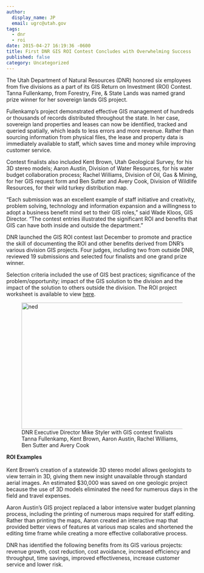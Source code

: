 ```yaml
---
author:
  display_name: JP
  email: ugrc@utah.gov
tags:
  - dnr
  - roi
date: 2015-04-27 16:19:36 -0600
title: First DNR GIS ROI Contest Concludes with Overwhelming Success
published: false
category: Uncategorized
---
```


<p>The Utah Department of Natural Resources (DNR) honored six employees from five divisions as a part of its GIS Return on Investment (ROI) Contest. Tanna Fullenkamp, from Forestry, Fire, & State Lands was named grand prize winner for her sovereign lands GIS project.</p>
<p>Fullenkamp’s project demonstrated effective GIS management of hundreds or thousands of records distributed throughout the state. In her case, sovereign land properties and leases can now be identified, tracked and queried spatially, which leads to less errors and more revenue. Rather than sourcing information from physical files, the lease and property data is immediately available to staff, which saves time and money while improving customer service.</p>
<p>Contest finalists also included Kent Brown, Utah Geological Survey, for his 3D stereo models; Aaron Austin, Division of Water Resources, for his water budget collaboration process; Rachel Williams, Division of Oil, Gas & Mining, for her GIS request form and Ben Sutter and Avery Cook, Division of Wildlife Resources, for their wild turkey distribution map.</p>
<p>“Each submission was an excellent example of staff initiative and creativity, problem solving, technology and information expansion and a willingness to adopt a business benefit mind set to their GIS roles,” said Wade Kloos, GIS Director. “The contest entries illustrated the significant ROI and benefits that GIS can have both inside and outside the department.”</p>
<p>DNR launched the GIS ROI contest last December to promote and practice the skill of documenting the ROI and other benefits derived from DNR’s various division GIS projects. Four judges, including two from outside DNR, reviewed 19 submissions and selected four finalists and one grand prize winner.</p>
<p>Selection criteria included the use of GIS best practices; significance of the problem/opportunity; impact of the GIS solution to the division and the impact of the solution to others outside the division.  The ROI project worksheet is available to view <a href="https://docs.google.com/a/utah.gov/spreadsheets/d/1ljdGlhD2MBhmtmR6GvODp7jNPGZjEu7Rhx3PCypcjzU/edit#gid=1841064929">here</a>. </p>
<figure class="caption caption--right"><img class="caption__image" src="deleted" alt="ned" width="500" height="333" loading="lazy" /><figcaption class="caption__text">DNR Executive Director Mike Styler with GIS contest finalists Tanna Fullenkamp, Kent Brown, Aaron Austin, Rachel Williams, Ben Sutter and Avery Cook</figcaption></figure>
<p><strong>ROI Examples<br />
</strong><br />
Kent Brown’s creation of a statewide 3D stereo model allows geologists to view terrain in 3D, giving them new insight unavailable through standard aerial images.  An estimated $30,000 was saved on one geologic project because the use of 3D models eliminated the need for numerous days in the field and travel expenses.</p>
<p>Aaron Austin’s GIS project replaced a labor intensive water budget planning process, including the printing of numerous maps required for staff editing. Rather than printing the maps, Aaron created an interactive map that provided better views of features at various map scales and shortened the editing time frame while creating a more effective collaborative process.</p>
<p>DNR has identified the following benefits from its GIS various projects:  revenue growth, cost reduction, cost avoidance, increased efficiency and throughput, time savings, improved effectiveness, increase customer service and lower risk.</p>
